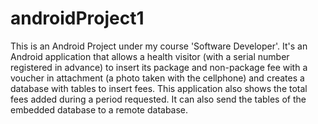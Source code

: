 androidProject1
===============

This is an Android Project under my course 'Software Developer'.
It's an Android application that allows a health visitor (with a serial number registered in advance) to insert its package and non-package fee with a voucher in attachment (a photo taken with the cellphone) and creates a database with tables to insert fees.
This application also shows the total fees added during a period requested. It can also send the tables of the embedded database to a remote database.
